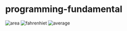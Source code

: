# programming-fundamental

![area](https://github.com/seeharrr/programming-fundamental/assets/142153282/e918fc9d-b5bb-4373-a456-6b754faa92e7)
![fahrenhiet](https://github.com/seeharrr/programming-fundamental/assets/142153282/eabcecc0-4412-4c70-8294-93821d46f003)
![average](https://github.com/seeharrr/programming-fundamental/assets/142153282/17719827-819b-4815-a2fb-53331a719c42)
